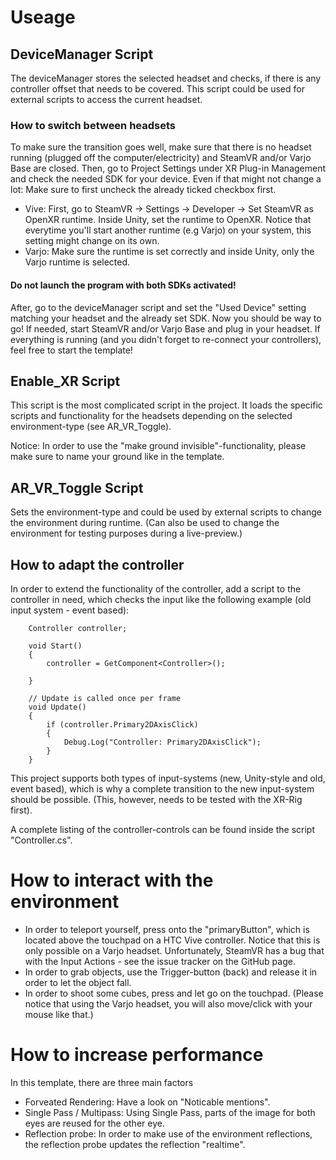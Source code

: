 # Useage

## DeviceManager Script

The deviceManager stores the selected headset and checks, if there is any controller offset that needs to be covered. This script could be used for external scripts to access the current headset.

### How to switch between headsets
To make sure the transition goes well, make sure that there is no headset running (plugged off the computer/electricity) and SteamVR and/or Varjo Base are closed. Then, go to Project Settings under XR Plug-in Management and check the needed SDK for your device. Even if that might not change a lot: Make sure to first uncheck the already ticked checkbox first.

- <bold>Vive</bold>: First, go to SteamVR -> Settings -> Developer -> Set SteamVR as OpenXR runtime. Inside Unity, set the runtime to OpenXR. Notice that everytime you'll start another runtime (e.g Varjo) on your system, this setting might change on its own.
- <bold>Varjo</bold>: Make sure the runtime is set correctly and inside Unity, only the Varjo runtime is selected.

#### Do not launch the program with both SDKs activated!

After, go to the deviceManager script and set the "Used Device" setting matching your headset and the already set SDK. Now you should be way to go! If needed, start SteamVR and/or Varjo Base and plug in your headset. If everything is running (and you didn't forget to re-connect your controllers), feel free to start the template!

## Enable_XR Script
This script is the most complicated script in the project. It loads the specific scripts and functionality for the headsets depending on the selected environment-type (see AR_VR_Toggle).

Notice: In order to use the "make ground invisible"-functionality, please make sure to name your ground like in the template.

## AR_VR_Toggle Script
Sets the environment-type and could be used by external scripts to change the environment during runtime. (Can also be used to change the environment for testing purposes during a live-preview.)


## How to adapt the controller
In order to extend the functionality of the controller, add a script to the controller in need, which checks the input like the following example (old input system - event based):
```
    Controller controller;

    void Start()
    {
        controller = GetComponent<Controller>();

    }

    // Update is called once per frame
    void Update()
    {
        if (controller.Primary2DAxisClick)
        {
            Debug.Log("Controller: Primary2DAxisClick");
        }
    }
```

This project supports both types of input-systems (new, Unity-style and old, event based), which is why a complete transition to the new input-system should be possible. (This, however, needs to be tested with the XR-Rig first).

A complete listing of the controller-controls can be found inside the script "Controller.cs".

# How to interact with the environment
- In order to teleport yourself, press onto the "primaryButton", which is located above the touchpad on a HTC Vive controller. Notice that this is only possible on a Varjo headset. Unfortunately, SteamVR has a bug that with the Input Actions - see the issue tracker on the GitHub page.
- In order to grab objects, use the Trigger-button (back) and release it in order to let the object fall.
- In order to shoot some cubes, press and let go on the touchpad. (Please notice that using the Varjo headset, you will also move/click with your mouse like that.)

# How to increase performance
In this template, there are three main factors 
- Forveated Rendering: Have a look on "Noticable mentions".
- Single Pass / Multipass: Using Single Pass, parts of the image for both eyes are reused for the other eye.
- Reflection probe: In order to make use of the environment reflections, the reflection probe updates the reflection "realtime".

